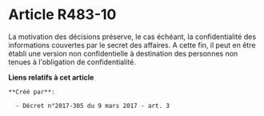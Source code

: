 # Article R483-10

La motivation des décisions préserve, le cas échéant, la confidentialité des informations couvertes par le secret des
affaires. A cette fin, il peut en être établi une version non confidentielle à destination des personnes non tenues à
l'obligation de confidentialité.

**Liens relatifs à cet article**

	**Créé par**:

	  - Décret n°2017-305 du 9 mars 2017 - art. 3
